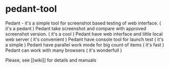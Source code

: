 pedant-tool
==========

Pedant - it's a simple tool for screenshot based testing of web interface. ( it's a pedant ) 
Pedant take screenshot and compare with approved screenshot version. ( it's a cool )
Pedant have web interface and little local web server ( it's convenient )
Pedant have console tool for launch test ( it's a simple )
Pedant have parallel work mode for big count of items ( it's fast )
Pedant can work with many browsers ( it's wonderfull )

Please, see [[wiki]] for details and manuals
